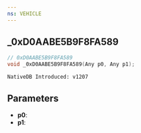 ```yaml
---
ns: VEHICLE
---
```

## _0xD0AABE5B9F8FA589

```c
// 0xD0AABE5B9F8FA589
void _0xD0AABE5B9F8FA589(Any p0, Any p1);
```

```
NativeDB Introduced: v1207
```

## Parameters
* **p0**:
* **p1**:
